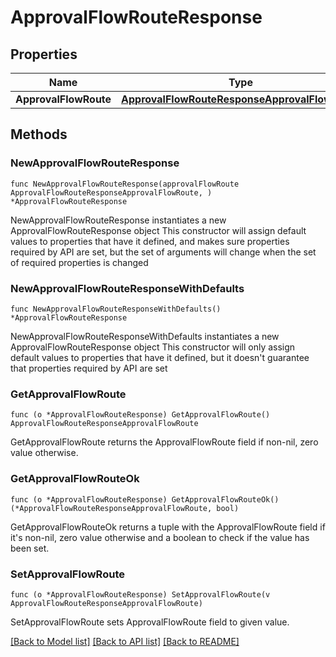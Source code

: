# ApprovalFlowRouteResponse

## Properties

Name | Type | Description | Notes
------------ | ------------- | ------------- | -------------
**ApprovalFlowRoute** | [**ApprovalFlowRouteResponseApprovalFlowRoute**](ApprovalFlowRouteResponseApprovalFlowRoute.md) |  | 

## Methods

### NewApprovalFlowRouteResponse

`func NewApprovalFlowRouteResponse(approvalFlowRoute ApprovalFlowRouteResponseApprovalFlowRoute, ) *ApprovalFlowRouteResponse`

NewApprovalFlowRouteResponse instantiates a new ApprovalFlowRouteResponse object
This constructor will assign default values to properties that have it defined,
and makes sure properties required by API are set, but the set of arguments
will change when the set of required properties is changed

### NewApprovalFlowRouteResponseWithDefaults

`func NewApprovalFlowRouteResponseWithDefaults() *ApprovalFlowRouteResponse`

NewApprovalFlowRouteResponseWithDefaults instantiates a new ApprovalFlowRouteResponse object
This constructor will only assign default values to properties that have it defined,
but it doesn't guarantee that properties required by API are set

### GetApprovalFlowRoute

`func (o *ApprovalFlowRouteResponse) GetApprovalFlowRoute() ApprovalFlowRouteResponseApprovalFlowRoute`

GetApprovalFlowRoute returns the ApprovalFlowRoute field if non-nil, zero value otherwise.

### GetApprovalFlowRouteOk

`func (o *ApprovalFlowRouteResponse) GetApprovalFlowRouteOk() (*ApprovalFlowRouteResponseApprovalFlowRoute, bool)`

GetApprovalFlowRouteOk returns a tuple with the ApprovalFlowRoute field if it's non-nil, zero value otherwise
and a boolean to check if the value has been set.

### SetApprovalFlowRoute

`func (o *ApprovalFlowRouteResponse) SetApprovalFlowRoute(v ApprovalFlowRouteResponseApprovalFlowRoute)`

SetApprovalFlowRoute sets ApprovalFlowRoute field to given value.



[[Back to Model list]](../README.md#documentation-for-models) [[Back to API list]](../README.md#documentation-for-api-endpoints) [[Back to README]](../README.md)


